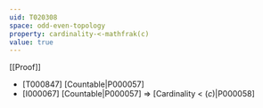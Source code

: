 ```yaml
---
uid: T020308
space: odd-even-topology
property: cardinality-<-mathfrak(c)
value: true
---
```

[[Proof]]

* [T000847] [Countable|P000057]
* [I000067] [Countable|P000057] => [Cardinality < $\mathfrak(c)$|P000058]

